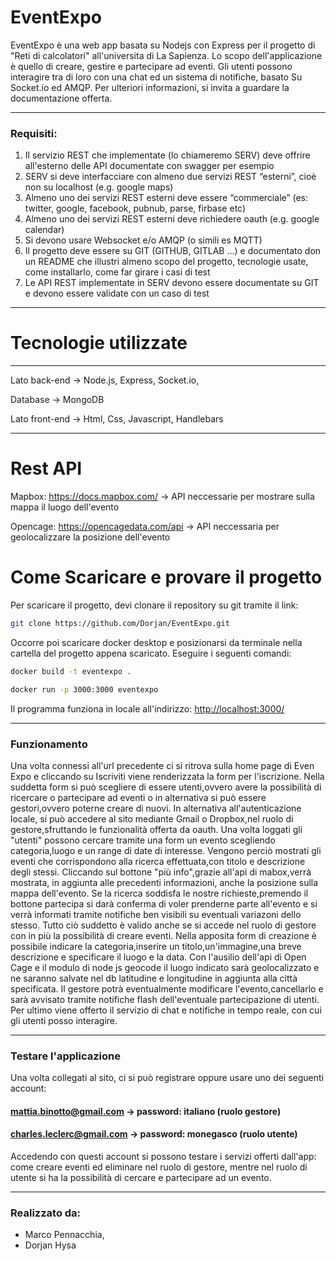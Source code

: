 # EventExpo
EventExpo è una web app basata su Nodejs con Express per il progetto di "Reti di calcolatori" all'universita di La Sapienza. 
Lo scopo dell'applicazione
è quello di creare, gestire e partecipare ad eventi. Gli utenti possono interagire tra di loro con una chat ed un sistema di notifiche, basato Su Socket.io ed AMQP.
Per ulteriori informazioni, si invita a guardare la documentazione offerta.
***

### Requisiti:
1. Il servizio REST che implementate (lo chiameremo SERV) deve offrire all'esterno delle API documentate con swagger per esempio
2. SERV si deve interfacciare con almeno due servizi REST “esterni”, cioè non su localhost (e.g. google maps)
3. Almeno uno dei servizi REST esterni deve essere “commerciale” (es: twitter, google, facebook, pubnub, parse, firbase etc)
4. Almeno uno dei servizi REST esterni deve richiedere oauth (e.g. google calendar)
5. Si devono usare Websocket e/o AMQP (o simili es MQTT)
6. Il progetto deve essere su GIT (GITHUB, GITLAB ...) e documentato don un README che illustri almeno scopo del progetto, tecnologie usate, come installarlo, come far girare i casi di test
7. Le API REST implementate in SERV devono essere documentate su GIT e devono essere validate con un caso di test
***

# Tecnologie utilizzate
***
Lato back-end -> Node.js, Express, Socket.io, 

Database -> MongoDB

Lato front-end -> Html, Css, Javascript, Handlebars
***

# Rest API

Mapbox: <https://docs.mapbox.com/> -> API neccessarie per mostrare sulla mappa il luogo dell'evento

Opencage: <https://opencagedata.com/api> -> API neccessaria per geolocalizzare la posizione dell'evento

# Come Scaricare e provare il progetto
Per scaricare il progetto, devi clonare il repository su git tramite il link:
```bash
git clone https://github.com/Dorjan/EventExpo.git
```
 Occorre poi scaricare docker desktop e posizionarsi da terminale nella cartella del progetto appena scaricato. Eseguire i seguenti comandi:

```bash
docker build -t eventexpo .
```

```bash
docker run -p 3000:3000 eventexpo
```

Il programma funziona in locale all'indirizzo: <http://localhost:3000/>

***

### Funzionamento
Una volta connessi all'url precedente ci si ritrova sulla home page di Even Expo e cliccando su Iscriviti viene renderizzata la form per l'iscrizione.
Nella suddetta form si può scegliere di essere utenti,ovvero avere la possibilità di ricercare o partecipare ad eventi o in alternativa si può essere gestori,ovvero poterne creare di nuovi.
In alternativa all'autenticazione locale, si può accedere al sito mediante Gmail o Dropbox,nel ruolo di gestore,sfruttando le funzionalità offerta da oauth.
Una volta loggati gli "utenti" possono cercare tramite una form un evento scegliendo categoria,luogo e un range di date di interesse.
Vengono perciò mostrati gli eventi che corrispondono alla ricerca effettuata,con titolo e descrizione degli stessi.
Cliccando sul bottone "più info",grazie all'api di mabox,verrà mostrata, in aggiunta alle precedenti informazioni, anche la posizione sulla mappa dell'evento.
Se la ricerca soddisfa le nostre richieste,premendo il bottone partecipa si darà conferma di voler prenderne parte all'evento e si verrà informati tramite notifiche ben visibili su eventuali variazoni dello stesso.
Tutto ciò suddetto è valido anche se si accede nel ruolo di gestore con in più la possibilità di creare eventi.
Nella apposita form di creazione è possibile indicare la categoria,inserire un titolo,un'immagine,una breve descrizione e specificare il luogo e la data.
Con l'ausilio dell'api di Open Cage e il modulo di node js geocode il luogo indicato sarà geolocalizzato e ne saranno salvate nel db latitudine e longitudine in aggiunta alla città specificata.
Il gestore potrà eventualmente modificare l'evento,cancellarlo e sarà avvisato tramite notifiche flash dell'eventuale partecipazione di utenti.
Per ultimo viene offerto il servizio di chat e notifiche in tempo reale, con cui gli utenti posso interagire.
***

### Testare l'applicazione
Una volta collegati al sito, ci si può registrare oppure usare uno dei seguenti account:

#### mattia.binotto@gmail.com -> password: italiano (ruolo gestore)
#### charles.leclerc@gmail.com -> password: monegasco (ruolo utente)

Accedendo con questi account si possono testare i servizi offerti dall'app:
come creare eventi ed eliminare nel ruolo di gestore, mentre nel ruolo di utente si ha la possibilità di cercare e partecipare ad un evento.

***

### Realizzato da:
- Marco Pennacchia,
- Dorjan Hysa
